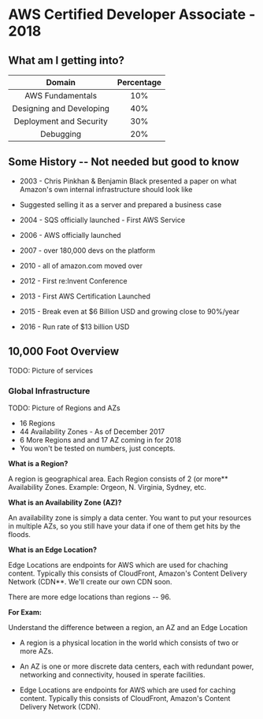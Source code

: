 # AWS Certified Developer Associate - 2018

## What am I getting into?

| Domain                   |      Percentage |
| :-------------:          | :-------------: |
| AWS Fundamentals         |             10% |
| Designing and Developing |             40% |
| Deployment and Security  |             30% |
| Debugging                |             20% |


## Some History -- Not needed but good to know

- 2003 - Chris Pinkhan & Benjamin Black presented a paper on what Amazon's own internal infrastructure should look like

- Suggested selling it as a server and prepared a business case

- 2004 - SQS officially launched - First AWS Service

- 2006 - AWS officially launched

- 2007 - over 180,000 devs on the platform

- 2010 - all of amazon.com moved over

- 2012 - First re:Invent Conference

- 2013 - First AWS Certification Launched

- 2015 - Break even at $6 Billion USD and growing close to 90%/year

- 2016 - Run rate of $13 billion USD

## 10,000 Foot Overview

TODO: Picture of services

### Global Infrastructure

TODO: Picture of Regions and AZs

- 16 Regions
- 44 Availability Zones - As of December 2017
- 6 More Regions and and 17 AZ coming in for 2018
- You won't be tested on numbers, just concepts.

**What is a Region?**

A region is geographical area. Each Region consists of 2 (or more** Availability Zones. Example: Orgeon, N. Virginia, Sydney, etc.

**What is an Availability Zone (AZ)?**

An availability zone is simply a data center. You want to put your resources in multiple AZs, so you still have your data if one of them get hits by the floods.

**What is an Edge Location?**

Edge Locations are endpoints for AWS which are used for chaching content. Typically this consists of CloudFront, Amazon's Content Delivery Network (CDN**. We'll create our own CDN soon.

There are more edge locations than regions -- 96.

**For Exam:**

Understand the difference between a region, an AZ and an Edge Location

- A region is a physical location in the world which consists of two or more AZs.

- An AZ is one or more discrete data centers, each with redundant power, networking and connectivity, housed in sperate facilities.

- Edge Locations are endpoints for AWS which are used for caching content. Typically this consists of CloudFront, Amazon's Content Delivery Network (CDN).
